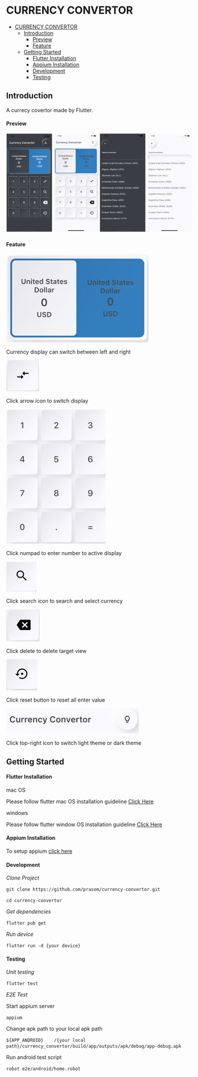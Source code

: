# CURRENCY CONVERTOR

- [CURRENCY CONVERTOR](#currency-convertor)
  - [Introduction](#introduction)
      - [Preview](#preview)
      - [Feature](#feature)
  - [Getting Started](#getting-started)
      - [Flutter Installation](#flutter-installation)
      - [Appium Installation](#appium-installation)
      - [Development](#development)
      - [Testing](#testing)


## Introduction

A currecy covertor made by Flutter.

#### Preview

![App UI](/app-preview/app_ui.png)

####  Feature

![Display](/app-preview/display.png)

Currency display can switch between left and right

![Switch](/app-preview/switch_button.png)

Click arrow icon to switch display

![Numpad](/app-preview/numpad.png)

Click numpad to enter number to active display

![search](/app-preview/search.png)

Click search icon to search and select currency

![delete](/app-preview/delete.png)
  
Click delete to delete target view

![Numpad](/app-preview/reset.png)

Click reset button to reset all enter value

![Numpad](/app-preview/toobar.png)

Click top-right icon to switch light theme or dark theme
## Getting Started

#### Flutter Installation
mac OS

Please follow flutter mac OS installation guideline [Click Here](https://flutter.dev/docs/get-started/install/macos)

windows

Please follow flutter window OS installation guideline [Click Here](https://flutter.dev/docs/get-started/install/windows)
#### Appium Installation
To setup appium [click here](https://medium.com/@chompoowirawan/%E0%B8%A3%E0%B8%A7%E0%B8%A1%E0%B8%A7%E0%B8%B4%E0%B8%98%E0%B8%B5-install-appium-for-robot-framework-%E0%B8%97%E0%B8%B1%E0%B9%89%E0%B8%87-android-%E0%B9%81%E0%B8%A5%E0%B8%B0-ios-%E0%B8%9A%E0%B8%99-mac-os-c54cb8adede6)
#### Development
*Clone Project*
```
git clone https://github.com/prasom/currency-convertor.git
```
```
cd currency-convertor
```
*Get dependencies*
```
flutter pub get
```
*Run device*
```
flutter run -d {your device}
```
#### Testing
*Unit testing*
```
flutter test
```
*E2E Test*

Start appium server 
```
appium
```
Change apk path to your local apk path
```
${APP_ANDROID}    /{your local path}/currency_convertor/build/app/outputs/apk/debug/app-debug.apk
```
Run android test script 
```
robot e2e/android/home.robot
```
